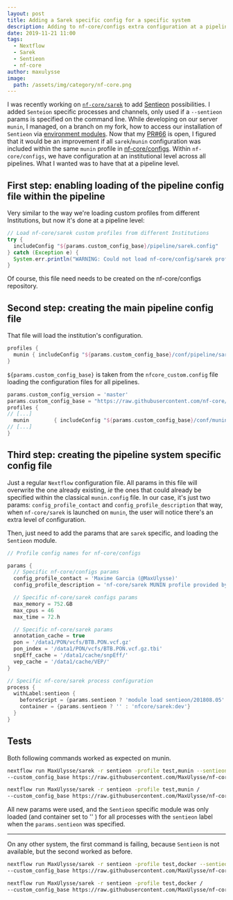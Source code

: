 ```yaml
---
layout: post
title: Adding a Sarek specific config for a specific system
description: Adding to nf-core/configs extra configuration at a pipeline level
date: 2019-11-21 11:00
tags:
  - Nextflow
  - Sarek
  - Sentieon
  - nf-core
author: maxulysse
image:
  path: /assets/img/category/nf-core.png
---
```


I was recently working on [`nf-core/sarek`](https://github.com/nf-core/sarek) to add [Sentieon](https://www.sentieon.com/) possibilities.
I added `Senteion` specific processes and channels, only used if a `--sentieon` params is specified on the command line.
While developing on our server `munin`, I managed, on a branch on my fork, how to access our installation of `Sentieon` via [environment modules](http://modules.sourceforge.net/).
Now that my [PR#66](https://github.com/nf-core/sarek/pull/66) is open, I figured that it would be an improvement if all `sarek`/`munin` configuration was included within the same `munin` profile in [nf-core/configs](https://github.com/nf-core/configs).
Within `nf-core/configs`, we have configuration at an institutional level across all pipelines.
What I wanted was to have that at a pipeline level.

## First step: enabling loading of the pipeline config file within the pipeline

Very similar to the way we're loading custom profiles from different Institutions, but now it's done at a pipeline level:

```groovy
// Load nf-core/sarek custom profiles from different Institutions
try {
  includeConfig "${params.custom_config_base}/pipeline/sarek.config"
} catch (Exception e) {
  System.err.println("WARNING: Could not load nf-core/config/sarek profiles: ${params.custom_config_base}/pipeline/sarek.config")
}
```

Of course, this file need needs to be created on the nf-core/configs repository.

## Second step: creating the main pipeline config file

That file will load the institution's configuration.

```groovy
profiles {
  munin { includeConfig "${params.custom_config_base}/conf/pipeline/sarek/munin.config" }
}
```

`${params.custom_config_base}` is taken from the `nfcore_custom.config` file loading the configuration files for all pipelines.

```groovy
params.custom_config_version = 'master'
params.custom_config_base = "https://raw.githubusercontent.com/nf-core/configs/${params.custom_config_version}"
profiles {
// [...]
  munin        { includeConfig "${params.custom_config_base}/conf/munin.config" }
// [...]
}
```

## Third step: creating the pipeline system specific config file

Just a regular `Nextflow` configuration file.
All params in this file will overwrite the one already existing, _ie_ the ones that could already be specified within the classical `munin.config` file.
In our case, it's just two params: `config_profile_contact` and `config_profile_description` that way, when `nf-core/sarek` is launched on `munin`, the user will notice there's an extra level of configuration.

Then, just need to add the params that are `sarek` specific, and loading the `Sentieon` module.

```groovy
// Profile config names for nf-core/configs

params {
  // Specific nf-core/configs params
  config_profile_contact = 'Maxime Garcia (@MaxUlysse)'
  config_profile_description = 'nf-core/sarek MUNIN profile provided by nf-core/configs'

  // Specific nf-core/sarek configs params
  max_memory = 752.GB
  max_cpus = 46
  max_time = 72.h

  // Specific nf-core/sarek params
  annotation_cache = true
  pon = '/data1/PON/vcfs/BTB.PON.vcf.gz'
  pon_index = '/data1/PON/vcfs/BTB.PON.vcf.gz.tbi'
  snpEff_cache = '/data1/cache/snpEff/'
  vep_cache = '/data1/cache/VEP/'
}

// Specific nf-core/sarek process configuration
process {
  withLabel:sentieon {
    beforeScript = {params.sentieon ? 'module load sentieon/201808.05' : ''}
    container = {params.sentieon ? '' : 'nfcore/sarek:dev'}
  }
}
```

## Tests

Both following commands worked as expected on munin.

```bash
nextflow run MaxUlysse/sarek -r sentieon -profile test,munin --sentieon /
--custom_config_base https://raw.githubusercontent.com/MaxUlysse/nf-core_configs/sarek
```

```bash
nextflow run MaxUlysse/sarek -r sentieon -profile test,munin /
--custom_config_base https://raw.githubusercontent.com/MaxUlysse/nf-core_configs/sarek
```

All new params were used, and the `Sentieon` specific module was only loaded (and container set to '' ) for all processes with the `sentieon` label when the `params.sentieon` was specified.

---

On any other system, the first command is failing, because `Sentieon` is not available, but the second worked as before.

```bash
nextflow run MaxUlysse/sarek -r sentieon -profile test,docker --sentieon /
--custom_config_base https://raw.githubusercontent.com/MaxUlysse/nf-core_configs/sarek
```

```bash
nextflow run MaxUlysse/sarek -r sentieon -profile test,docker /
--custom_config_base https://raw.githubusercontent.com/MaxUlysse/nf-core_configs/sarek
```
